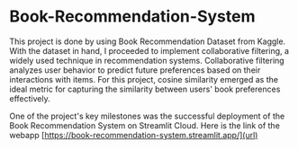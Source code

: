 # Book-Recommendation-System
This project is done by using Book Recommendation Dataset from Kaggle. With the dataset in hand, I proceeded to implement collaborative filtering, a widely used technique in recommendation systems. Collaborative filtering analyzes user behavior to predict future preferences based on their interactions with items. For this project, cosine similarity emerged as the ideal metric for capturing the similarity between users' book preferences effectively.

One of the project's key milestones was the successful deployment of the Book Recommendation System on Streamlit Cloud. Here is the link of the webapp [https://book-recommendation-system.streamlit.app/](url)
